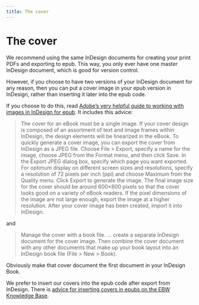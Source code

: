 ```yaml
---
title: The cover
---
```


# The cover

We recommend using the same InDesign documents for creating your print PDFs and exporting to epub. This way, you only ever have one master InDesign document, which is good for version control.

However, if you choose to have two versions of your InDesign document for any reason, then you can put a cover image in your epub version in InDesign, rather than inserting it later into the epub code.

If you choose to do this, read [Adobe’s very helpful guide to working with images in InDesign for epub](http://www.adobe.com/products/indesign/epub/howto/). It includes this advice:

> The cover for an eBook must be a single image. If your cover design is composed of an assortment of text and image frames within InDesign, the design elements will be linearized in the eBook. To quickly generate a cover image, you can export the cover from InDesign as a JPEG file. Choose File > Export, specify a name for the image, choose JPEG from the Format menu, and then click Save. In the Export JPEG dialog box, specify which page you want exported. For optimum display on different screen sizes and resolutions, specify a resolution of 72 pixels per inch (ppi) and choose Maximum from the Quality menu. Click Export to generate the image. The final image size for the cover should be around 600×800 pixels so that the cover looks good on a variety of eBook readers. If the pixel dimensions of the image are not large enough, export the image at a higher resolution. After your cover image has been created, import it into InDesign.

and

> Manage the cover with a book file. … create a separate InDesign document for the cover image. Then combine the cover document with any other documents that make up your book layout into an InDesign book file (File > New > Book).

Obviously make that cover document the first document in your InDesign Book.

We prefer to insert our covers into the epub code after export from InDesign. There is [advice for inserting covers in epubs on the EBW Knowledge Base](http://electricbookworks.com/kb/creating-epub-from-indesign/after-indesign-export-to-epub/add-a-cover/).
